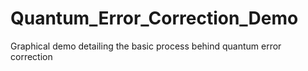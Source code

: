 # Quantum_Error_Correction_Demo
Graphical demo detailing the basic process behind quantum error correction
